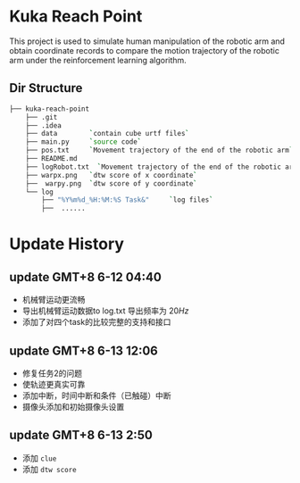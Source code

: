 # Kuka Reach Point

This project is used to simulate human manipulation of the robotic arm and obtain coordinate records to compare the motion trajectory of the robotic arm under the reinforcement learning algorithm.



## Dir Structure

```bash
├── kuka-reach-point
    ├── .git
    ├── .idea
    ├── data        `contain cube urtf files`
    ├── main.py		`source code`
    ├── pos.txt		`Movement trajectory of the end of the robotic arm`
    ├── README.md
    ├── logRobot.txt  `Movement trajectory of the end of the robotic arm !Under RL`
    ├── warpx.png	`dtw score of x coordinate`
    ├──  warpy.png	`dtw score of y coordinate`
    └── log
        ├── "%Y%m%d_%H:%M:%S Task&"		`log files`
        ├──  ......
```

# Update History

## update GMT+8 6-12 04:40

* 机械臂运动更流畅
* 导出机械臂运动数据to log.txt 导出频率为 $20Hz$
* 添加了对四个task的比较完整的支持和接口

## update GMT+8 6-13 12:06

* 修复任务2的问题
* 使轨迹更真实可靠
* 添加中断，时间中断和条件（已触碰）中断
* 摄像头添加和初始摄像头设置

## update GMT+8 6-13 2:50

* 添加 `clue`
* 添加 `dtw score`